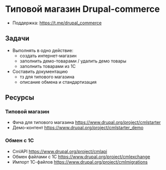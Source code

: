 # Типовой магазин Drupal-commerce

* Поддержка: https://t.me/drupal_commerce

## Задачи

* Выполнять в одно действие:
  - создать интернет-магазин
  - заполнить демо-товарами / удалить демо товары
  - заполнить товарами из 1С
* Составить документацию
  - тз для типового магазина
  - описание обмена и стандартизация

## Ресурсы

### Типовой магазин
* Фича для типового магазина https://www.drupal.org/project/cmlstarter
* Демо-контент https://www.drupal.org/project/cmlstarter_demo

### Обмен с 1С
* CmlAPI https://www.drupal.org/project/cmlapi
* Обмен файлами с 1С https://www.drupal.org/project/cmlexchange
* Импорт 1С-файлов https://www.drupal.org/project/cmlmigrations
